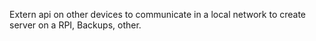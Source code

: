 Extern api on other devices to communicate in a local network to create server on a RPI, Backups, other.
